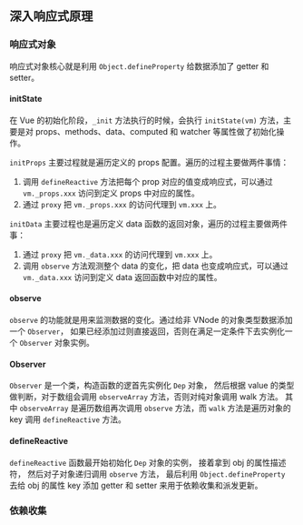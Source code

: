 ## 深入响应式原理

### 响应式对象

响应式对象核心就是利用 `Object.defineProperty` 给数据添加了 getter 和 setter。

#### initState

在 Vue 的初始化阶段，`_init` 方法执行的时候，会执行 `initState(vm)` 方法，主要是对 props、methods、data、computed 和 watcher 等属性做了初始化操作。

`initProps` 主要过程就是遍历定义的 props 配置。遍历的过程主要做两件事情：
1. 调用 `defineReactive` 方法把每个 prop 对应的值变成响应式，可以通过 `vm._props.xxx` 访问到定义 props 中对应的属性。
2. 通过 `proxy` 把 `vm._props.xxx` 的访问代理到 `vm.xxx` 上。

`initData` 主要过程也是遍历定义 data 函数的返回对象，遍历的过程主要做两件事：
1. 通过 `proxy` 把 `vm._data.xxx` 的访问代理到 `vm.xxx` 上。
2. 调用 `observe` 方法观测整个 data 的变化，把 data 也变成响应式，可以通过 `vm._data.xxx` 访问到定义 data 返回函数中对应的属性。

#### observe

`observe` 的功能就是用来监测数据的变化。通过给非 VNode 的对象类型数据添加一个 `Observer`，
如果已经添加过则直接返回，否则在满足一定条件下去实例化一个 `Observer` 对象实例。

#### Observer

`Observer` 是一个类，构造函数的逻首先实例化 `Dep` 对象，
然后根据 value 的类型做判断，对于数组会调用 `observeArray` 方法，否则对纯对象调用 walk 方法。
其中 `observeArray` 是遍历数组再次调用 `observe` 方法，而 `walk` 方法是遍历对象的 key 调用 `defineReactive` 方法。

#### defineReactive

`defineReactive` 函数最开始初始化 `Dep` 对象的实例，
接着拿到 obj 的属性描述符，
然后对子对象递归调用 `observe` 方法，
最后利用 `Object.defineProperty` 去给 obj 的属性 key 添加 getter 和 setter 来用于依赖收集和派发更新。


### 依赖收集


